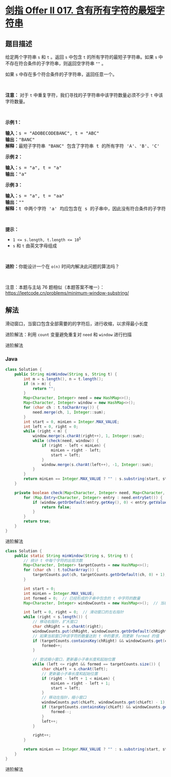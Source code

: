 # [剑指 Offer II 017. 含有所有字符的最短字符串](https://leetcode.cn/problems/M1oyTv)

## 题目描述

<p>给定两个字符串 <code>s</code> 和&nbsp;<code>t</code> 。返回 <code>s</code> 中包含&nbsp;<code>t</code>&nbsp;的所有字符的最短子字符串。如果 <code>s</code> 中不存在符合条件的子字符串，则返回空字符串 <code>&quot;&quot;</code> 。</p>

<p>如果 <code>s</code> 中存在多个符合条件的子字符串，返回任意一个。</p>

<p>&nbsp;</p>

<p><strong>注意： </strong>对于 <code>t</code> 中重复字符，我们寻找的子字符串中该字符数量必须不少于 <code>t</code> 中该字符数量。</p>

<p>&nbsp;</p>

<p><strong>示例 1：</strong></p>

<pre>
<strong>输入：</strong>s = &quot;ADOBECODEBANC&quot;, t = &quot;ABC&quot;
<strong>输出：</strong>&quot;BANC&quot;
<strong>解释：</strong>最短子字符串 &quot;BANC&quot; 包含了字符串 t 的所有字符 &#39;A&#39;、&#39;B&#39;、&#39;C&#39;</pre>

<p><strong>示例 2：</strong></p>

<pre>
<strong>输入：</strong>s = &quot;a&quot;, t = &quot;a&quot;
<strong>输出：</strong>&quot;a&quot;
</pre>

<p><strong>示例 3：</strong></p>

<pre>
<strong>输入：</strong>s = &quot;a&quot;, t = &quot;aa&quot;
<strong>输出：</strong>&quot;&quot;
<strong>解释：</strong>t 中两个字符 &#39;a&#39; 均应包含在 s 的子串中，因此没有符合条件的子字符串，返回空字符串。</pre>

<p>&nbsp;</p>

<p><strong>提示：</strong></p>

<ul>
	<li><code>1 &lt;= s.length, t.length &lt;= 10<sup>5</sup></code></li>
	<li><code>s</code> 和 <code>t</code> 由英文字母组成</li>
</ul>

<p>&nbsp;</p>

<p><strong>进阶：</strong>你能设计一个在 <code>o(n)</code> 时间内解决此问题的算法吗？</p>

<p>&nbsp;</p>

<p><meta charset="UTF-8" />注意：本题与主站 76&nbsp;题相似（本题答案不唯一）：<a href="https://leetcode.cn/problems/minimum-window-substring/">https://leetcode.cn/problems/minimum-window-substring/</a></p>

## 解法

滑动窗口，当窗口包含全部需要的的字符后，进行收缩，以求得最小长度

进阶解法：利用 `count` 变量避免重复对 `need` 和 `window` 进行扫描

进阶解法

### **Java**

```java
class Solution {
    public String minWindow(String s, String t) {
        int m = s.length(), n = t.length();
        if (n > m) {
            return "";
        }
        Map<Character, Integer> need = new HashMap<>();
        Map<Character, Integer> window = new HashMap<>();
        for (char ch : t.toCharArray()) {
            need.merge(ch, 1, Integer::sum);
        }
        int start = 0, minLen = Integer.MAX_VALUE;
        int left = 0, right = 0;
        while (right < m) {
            window.merge(s.charAt(right++), 1, Integer::sum);
            while (check(need, window)) {
                if (right - left < minLen) {
                    minLen = right - left;
                    start = left;
                }
                window.merge(s.charAt(left++), -1, Integer::sum);
            }
        }
        return minLen == Integer.MAX_VALUE ? "" : s.substring(start, start + minLen);
    }

    private boolean check(Map<Character, Integer> need, Map<Character, Integer> window) {
        for (Map.Entry<Character, Integer> entry : need.entrySet()) {
            if (window.getOrDefault(entry.getKey(), 0) < entry.getValue()) {
                return false;
            }
        }
        return true;
    }
}
```

进阶解法

```java
class Solution {
    public static String minWindow(String s, String t) {
        // 统计 t 中每个字符的出现次数
        Map<Character, Integer> targetCounts = new HashMap<>();
        for (char ch : t.toCharArray()) {
            targetCounts.put(ch, targetCounts.getOrDefault(ch, 0) + 1);
        }

        int start = 0;
        int minLen = Integer.MAX_VALUE;
        int formed = 0;  // 已经形成的子串中包含的 t 中字符的数量
        Map<Character, Integer> windowCounts = new HashMap<>();  // 当前窗口中每个字符的出现次数

        int left = 0, right = 0;  // 滑动窗口的左右指针
        while (right < s.length()) {
            // 移动右指针，扩大窗口
            char chRight = s.charAt(right);
            windowCounts.put(chRight, windowCounts.getOrDefault(chRight, 0) + 1);
            // 如果当前窗口中该字符的数量达到 t 中的要求，则更新 formed 的值
            if (targetCounts.containsKey(chRight) && windowCounts.get(chRight).equals(targetCounts.get(chRight))) {
                formed++;
            }

            // 尝试缩小窗口，更新最小子串长度和起始位置
            while (left <= right && formed == targetCounts.size()) {
                char chLeft = s.charAt(left);
                // 更新最小子串长度和起始位置
                if (right - left + 1 < minLen) {
                    minLen = right - left + 1;
                    start = left;
                }
                // 移动左指针，缩小窗口
                windowCounts.put(chLeft, windowCounts.get(chLeft) - 1);
                if (targetCounts.containsKey(chLeft) && windowCounts.get(chLeft) < targetCounts.get(chLeft)) {
                    formed--;
                }
                left++;
            }

            right++;
        }

        return minLen == Integer.MAX_VALUE ? "" : s.substring(start, start + minLen);
    }
}
```

进阶解法
